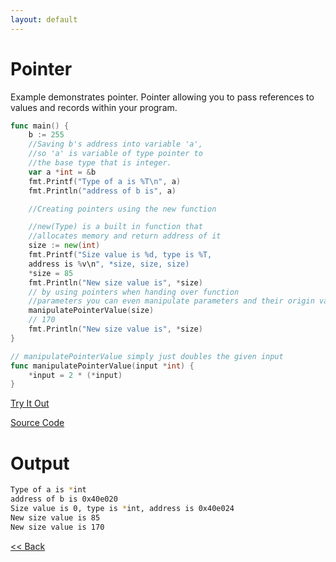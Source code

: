 ```yaml
---
layout: default
---
```


# Pointer

Example demonstrates pointer. Pointer allowing you to pass references to values and records within your program.

```go
func main() {
	b := 255
	//Saving b's address into variable 'a', 
	//so 'a' is variable of type pointer to 
	//the base type that is integer.
	var a *int = &b
	fmt.Printf("Type of a is %T\n", a)
	fmt.Println("address of b is", a)

	//Creating pointers using the new function

	//new(Type) is a built in function that 
	//allocates memory and return address of it
	size := new(int)
	fmt.Printf("Size value is %d, type is %T, 
	address is %v\n", *size, size, size)
	*size = 85
	fmt.Println("New size value is", *size)
	// by using pointers when handing over function 
	//parameters you can even manipulate parameters and their origin values
	manipulatePointerValue(size)
	// 170
	fmt.Println("New size value is", *size) 
}

// manipulatePointerValue simply just doubles the given input
func manipulatePointerValue(input *int) {
	*input = 2 * (*input)
}
```

<a href='https://play.golang.org/p/RlzXQRU2WJl' target='_blank'>Try It Out</a>

[Source Code](https://github.com/sagar-jadhav/go-examples/blob/master/src/pointer.go)

# Output

```bash
Type of a is *int
address of b is 0x40e020
Size value is 0, type is *int, address is 0x40e024
New size value is 85
New size value is 170
```

[<< Back](./)

